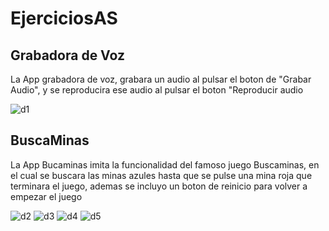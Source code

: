 # EjerciciosAS

## Grabadora de Voz

La App grabadora de voz, grabara un audio al pulsar el boton de "Grabar Audio", y se reproducira ese audio al pulsar el boton "Reproducir audio

![d1](https://user-images.githubusercontent.com/38481086/106399954-a9aab980-63e9-11eb-8d2b-22cc9f07ca8c.png)

## BuscaMinas

La App Bucaminas imita la funcionalidad del famoso juego Buscaminas, en el cual se buscara las minas azules hasta que se pulse una mina roja que terminara el juego, ademas se incluyo un boton de reinicio para volver a empezar el juego 

![d2](https://user-images.githubusercontent.com/38481086/106399966-b6c7a880-63e9-11eb-87ec-6b1a4b455b04.png)
![d3](https://user-images.githubusercontent.com/38481086/106399975-c2b36a80-63e9-11eb-8d14-e3120a145c16.png)
![d4](https://user-images.githubusercontent.com/38481086/106399990-cd6dff80-63e9-11eb-9fc6-77bd48846983.png)
![d5](https://user-images.githubusercontent.com/38481086/106399994-d52da400-63e9-11eb-8d9d-f2c881a2b3cd.png)
